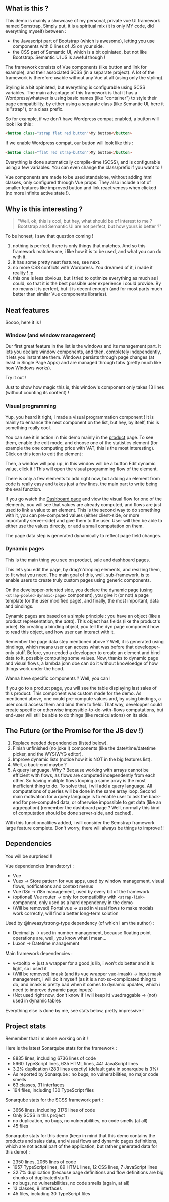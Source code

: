 ## What is this ?

This demo is mainly a showcase of my personal, private vue UI framework named Semstrap.
Simply put, it is a spiritual mix (it is only MY code, did everything myself) between :
- the Javascript part of Bootstrap (which is awesome), letting you use components with 0 lines of JS on your side.
- the CSS part of Semantic UI, which is a bit opiniated, but not like Bootstrap. Semantic UI JS is aweful though !

The framework consists of Vue components (like button and link for example), and their associated SCSS (in a separate project). A lot of the framework is therefore usable without any Vue at all (using only the styling).

Styling is a bit opiniated, but everything is configurable using SCSS variables. The main advantage of this framework is that it has a Wordpress/whatever is using basic names (like "container") to style their page compatibility, by either using a separate class (like Semantic UI, here it is "strap"), or a class prefix.

So for example, if we don't have Wordpress compat enabled, a button will look like this :

```html
<button class="strap flat red button">My button</button>
```

If we enable Wordpress compat, our button will look like this :

```html
<button class="flat red strap-button">My button</button>
```

Everything is done automatically compile-time (SCSS), and is configurable using a few variables. You can even change the class/prefix if you want to !

Vue components are made to be used standalone, without adding html classes, only configured through Vue props. They also include a lot of smaller features like improved button and link reactiveness when clicked (no more infinite active state !).

## Why is this interesting ?

> "Well, ok, this is cool, but hey, what should be of interest to me ? Bootstrap and Semantic UI are not perfect, but how yours is better ?"

To be honest, i saw that question coming !

1. nothing is perfect, there is only things that matches. And so this framework matches me, i like how it is to be used, and what you can do with it.
2. it has some pretty neat features, see next.
3. no more CSS conflicts with Wordpress. You dreamed of it, i made it reality ! ;p
4. this one is less obvious, but i tried to optimize everything as much as i could, so that it is the best possible user experience i could provide. By no means it is perfect, but it is decent enough (and for most parts much better than similar Vue components libraries).

## Neat features

Soooo, here it is !

### Window (and window management)

Our first great feature in the list is the windows and its management part. It lets you declare window components, and then, completely independently, it lets you instantiate them. Windows persists through page changes (at least in Single Page Apps) and are managed through tabs (pretty much like how Windows works).

<strap-button v-on:click="openDemoWindow">Try it out !</strap-button>

Just to show how magic this is, this window's component only takes 13 lines (without counting its content) !

### Visual programming

Yup, you heard it right, i made a visual programmation component !
It is mainly to enhance the next component on the list, but hey, by itself, this is something really cool.

You can see it in action in this demo mainly in the [product](/products/764635af-5f8e-43e2-993d-0b05bcc12496) page.
To see them, enable the edit mode, and choose one of the statistics element (for example the one computing price with VAT, this is the most interesting).
Click on this icon to edit the element : <strap-icon icon="edit" secondary />

Then, a window will pop up, in this window will be a button <strap-button>Edit dynamic value</strap-button>, click it !
This will open the visual programming flow of the element.

There is only a few elements to add right now, but adding an element from code is really easy and takes just a few lines, the main part to write being the eval function.

If you go watch the [Dashboard page](/) and view the visual flow for one of the elements, you will see that values are already computed, and flows are just used to link a value to an element.
This is the second way to do something with it, you can pre-computed values (either client-side, or more importantly server-side) and give them to the user. User will then be able to either use the values directly, or add a small computation on them.

The page data step is generated dynamically to reflect page field changes.

### Dynamic pages

This is the main thing you see on product, sale and dashboard pages.

This lets you edit the page, by drag'n'droping elements, and resizing them, to fit what you need.
The main goal of this, well, sub-framework, is to enable users to create truly custom pages using generic components.

On the developper-oriented side, you declare the dynamic page (using `<strap-pooled-dynamic-page>` component), you give it (or not) a page template (or the user modified page), and finally, the most important, data and bindings.

Dynamic pages are based on a simple principle : you have an object (like a product representation, the *data*). This object has fields (like the product's price).
By creating a binding object, you tell the dyn page component how to read this object, and how user can interact with it.

Remember the page data step mentioned above ? Well, it is generated using bindings, which means user can access what was before that developper-only stuff.
Before, you needed a developper to create an element and bind data to it, possibly computing some values.
Now, thanks to dynamic page and visual flows, a lambda john doe can do it without knowloedge of how things work under the hood.

Wanna have specific components ? Well, you can !

If you go to a product page, you will see the table displaying last sales of this product. This component was custom made for the demo.
As mentioned above, one could pre-compute values and, by using bindings, a user could access them and bind them to field. That way, developper could create specific or otherwise impossible-to-do-with-flows computations, but end-user will still be able to do things (like recalculations) on its side.

## The Future (or the Promise for the JS dev !)

1. Replace needed dependencies (listed below).
2. Finish unfinished (no joke !) components (like the date/time/datetime picker, and the WYSIWYG editor).
3. Improve dynamic lists (notice how it is NOT in the big features list).
4. Well, a back-end maybe ?
5. A query language. Why ? Because working with arrays cannot be efficient with flows, as flows are computed independently from each other. So having mulitple flows looping a same array is the most inefficient thing to do. To solve that, i will add a query language. All computations of queries will be done in the same array loop. Second main motivation for a query language is to enable user to ask the back-end for pre-computed data, or otherwise impossible to get data (like an aggregation) (remember the dashboard page ? Well, normally this kind of computation should be done server-side, and cached).


With this functionnalities added, i will consider the Semstrap framework large feature complete.
Don't worry, there will always be things to improve !!

## Dependencies

You will be surprised !!

Vue dependencies (mandatory) :
- Vue
- Vuex -> Store pattern for vue apps, used by window management, visual flows, notifications and context menus
- Vue i18n -> i18n management, used by every bit of the framework
- (optional) Vue router -> only for compatibility with `<strap-link>` component, only used as a hard dependency in the demo
- (Will be removed) Portal vue -> used in visual flows to make modals work correctly, will find a better long-term solution

Used by @inveasy/strong-type dependency (of which i am the author) :
- Decimal.js -> used in number management, because floating point operations are, well, you know what i mean...
- Luxon -> Datetime management

Main framework dependencies :
- v-tooltip -> just a wrapper for a good js lib, i won't do better and it is light, so i used it
- (Will be removed) imask (and its vue wrapper vue-imask) -> input mask management, i will do it myself (as it is a not-so-complicated thing to do, and imask is pretty bad when it comes to dynamic updates, which i need to improve dynamic page inputs)
- (Not used right now, don't know if i will keep it) vuedraggable -> (not) used in dynamic tables

Everything else is done by me, see stats below, pretty impressive !

## Project stats

Remember that i'm alone working on it !

Here is the latest Sonarqube stats for the framework :

- 8835 lines, including 6736 lines of code
- 5660 TypeScript lines, 635 HTML lines, 441 JavaScript lines
- 3.2% duplication (283 lines exactly) (default gate in sonarqube is 3%)
- As reported by Sonarqube : no bugs, no vulnerabilities, no major code smells
- 63 classes, 31 interfaces
- 194 files, including 130 TypeScript files

Sonarqube stats for the SCSS framework part :

- 3666 lines, including 3176 lines of code
- Only SCSS in this project
- no duplication, no bugs, no vulnerabilities, no code smells (at all)
- 45 files

Sonarqube stats for this demo (keep in mind that this demo contains the products and sales data, and visual flows and dynamic pages definitions, which are not actual part of the application, but rather generated data for this demo) :

- 2350 lines, 2065 lines of code
- 1957 TypeScript lines, 89 HTML lines, 12 CSS lines, 7 JavaScript lines
- 32.7% duplication (because page definitions and flow definitions are big chunks of duplicated stuff)
- no bugs, no vulnerabilities, no code smells (again, at all)
- 13 classes, 9 interfaces
- 45 files, including 30 TypeScript files
